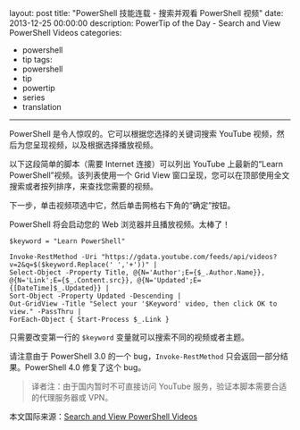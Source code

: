﻿layout: post
title: "PowerShell 技能连载 - 搜索并观看 PowerShell 视频"
date: 2013-12-25 00:00:00
description: PowerTip of the Day - Search and View PowerShell Videos
categories:
- powershell
- tip
tags:
- powershell
- tip
- powertip
- series
- translation
---
PowerShell 是令人惊叹的。它可以根据您选择的关键词搜索 YouTube 视频，然后为您呈现视频，以及根据选择播放视频。

以下这段简单的脚本（需要 Internet 连接）可以列出 YouTube 上最新的“Learn PowerShell”视频。该列表使用一个 Grid View 窗口呈现，您可以在顶部使用全文搜索或者按列排序，来查找您需要的视频。

下一步，单击视频项选中它，然后单击网格右下角的“确定”按钮。

PowerShell 将会启动您的 Web 浏览器并且播放视频。太棒了！

	$keyword = "Learn PowerShell"
	
	Invoke-RestMethod -Uri "https://gdata.youtube.com/feeds/api/videos?v=2&q=$($keyword.Replace(' ','+'))" |
	Select-Object -Property Title, @{N='Author';E={$_.Author.Name}}, @{N='Link';E={$_.Content.src}}, @{N='Updated';E={[DateTime]$_.Updated}} |
	Sort-Object -Property Updated -Descending |
	Out-GridView -Title "Select your '$Keyword' video, then click OK to view." -PassThru |
	ForEach-Object { Start-Process $_.Link }

只需要改变第一行的 `$keyword` 变量就可以搜索不同的视频或者主题。

请注意由于 PowerShell 3.0 的一个 bug，`Invoke-RestMethod` 只会返回一部分结果。PowerShell 4.0 修复了这个 bug。

> 译者注：由于国内暂时不可直接访问 YouTube 服务，验证本脚本需要合适的代理服务器或 VPN。

<!--more-->
本文国际来源：[Search and View PowerShell Videos](http://community.idera.com/powershell/powertips/b/tips/posts/search-and-view-powershell-videos)
